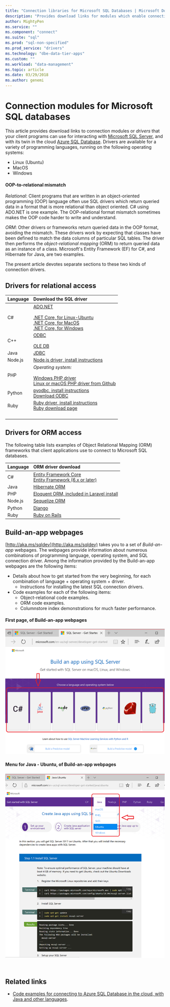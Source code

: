 ```yaml
---
title: "Connection libraries for Microsoft SQL Databases | Microsoft Docs"
description: "Provides download links for modules which enable connection to Microsoft SQL Server and Azure SQL Database, from a variety of client programming languages."
author: MightyPen
ms.service: ""
ms.component: "connect"
ms.suite: "sql"
ms.prod: "sql-non-specified"
ms.prod_service: "drivers"
ms.technology: "dbe-data-tier-apps"
ms.custom: ""
ms.workload: "data-management"
ms.topic: article
ms.date: 03/29/2018
ms.author: genemi
---
```

# Connection modules for Microsoft SQL databases

This article provides download links to connection modules or *drivers* that your client programs can use for interacting with [Microsoft SQL Server](../index.md), and with its twin in the cloud [Azure SQL Database](http://docs.microsoft.com/azure/sql-database/). Drivers are available for a variety of programming languages, running on the following operating systems:

- Linux (Ubuntu)
- MacOS
- Windows

#### OOP-to-relational mismatch

*Relational*: Client programs that are written in an object-oriented programming (OOP) language often use SQL drivers which return queried data in a format that is more relational than object oriented. C# using ADO.NET is one example. The OOP-relational format mismatch sometimes makes the OOP code harder to write and understand.

*ORM*: Other drivers or frameworks return queried data in the OOP format, avoiding the mismatch. These drivers work by expecting that classes have been defined to match the data columns of particular SQL tables. The driver then performs the *object-relational mapping* (ORM) to return queried data as an instance of a class. Microsoft's Entity Framework (EF) for C#, and Hibernate for Java, are two examples.

The present article devotes separate sections to these two kinds of connection drivers.

<a name="anchor-20-drivers-relational-access" />

## Drivers for relational access


<!--
Each given Microsoft Download Center page should be enhanced
with a link to the next NEWER version page, on the day that the
original page is no longer the latest because the newer page is being added.
But this policy is not agreed on or observed,
putting the links in the following table at risk for being outdated.

PHP driver in Github.com also uses this FWLink:  http://go.microsoft.com/fwlink/?LinkID=518036 ,
although the FWLink is less precise than is http://github.com/Microsoft/msphpsql/tree/dev#install-unix .
-->

| Language | Download the SQL driver |
| :------- | :---------------------- |
| C# | [ADO.NET](http://www.microsoft.com/net/download/)<br /><br />[.NET Core, for Linux-Ubuntu](https://www.microsoft.com/net/core#Ubuntu)<br />[.NET Core, for MacOS](https://www.microsoft.com/net/core#macos)<br />[.NET Core, for Windows](https://www.microsoft.com/net/core) |
| C++ | [ODBC](./odbc/download-odbc-driver-for-sql-server.md)<br /><br />[OLE DB](https://go.microsoft.com/fwlink/?linkid=870127) |
| Java | [JDBC](./jdbc/download-microsoft-jdbc-driver-for-sql-server.md) |
| Node.js | [Node.js driver, install instructions](./node-js/step-1-configure-development-environment-for-node-js-development.md) |
| PHP | *Operating system:*<br /><br />[Windows PHP driver](https://www.microsoft.com/download/details.aspx?id=55642)<br />[Linux or macOS PHP driver from Github](http://github.com/Microsoft/msphpsql/) |
| Python | [pyodbc, install instructions](./python/pyodbc/step-1-configure-development-environment-for-pyodbc-python-development.md)<br />[Download ODBC](./odbc/download-odbc-driver-for-sql-server.md) |
| Ruby | [Ruby driver, install instructions](./ruby/step-1-configure-development-environment-for-ruby-development.md)<br />[Ruby download page](https://rubyinstaller.org/downloads/) |
| &nbsp; | <br /> |

<a name="anchor-40-drivers-orm-access" />

## Drivers for ORM access


The following table lists examples of Object Relational Mapping (ORM) frameworks that client applications use to connect to Microsoft SQL databases.


| Language | ORM driver download |
| :------- | :------------------ |
| C# | [Entity Framework Core](http://docs.microsoft.com/ef/core/)<br />[Entity Framework (6.x or later)](http://docs.microsoft.com/ef/) |
| Java | [Hibernate ORM](http://hibernate.org/orm)|
| PHP | [Eloquent ORM, included in Laravel install](http://laravel.com/docs/) |
| Node.js | [Sequelize ORM](http://docs.sequelizejs.com) |
| Python | [Django](http://www.djangoproject.com/) |
| Ruby | [Ruby on Rails](http://rubyonrails.org/) |


<a name="anchor-60-build-an-app-webpages" />

## Build-an-app webpages
[http://aka.ms/sqldev](http://aka.ms/sqldev) takes you to a set of *Build-an-app* webpages. The webpages provide information about numerous combinations of programming language, operating system, and SQL connection driver. Among the information provided by the Build-an-app webpages are the following items:

- Details about how to get started from the very beginning, for each combination of language + operating system + driver.
    - Instructions for installing the latest SQL connection drivers.
- Code examples for each of the following items:
    - Object-relational code examples.
    - ORM code examples.
    - Columnstore index demonstrations for much faster performance.

#### First page, of Build-an-app webpages
![Build-an-app webpages, first page screenshot][image-ref-163-buildanapp-webpages-first-page]

#### Menu for Java - Ubuntu, of Build-an-app webpages
![Build-an-app webpages, menu Java Ubuntu][image-ref-167-buildanapp-webpages-menu-java-ubuntu]

&nbsp;

## Related links
- [Code examples for connecting to Azure SQL Database in the cloud, with Java and other languages](http://docs.microsoft.com/azure/sql-database/sql-database-connect-query-java).

<!-- Image references -->

[image-ref-163-buildanapp-webpages-first-page]: ./media/homepage-sql-connection-drivers/gm-aka-ms-sqldev-choose-language-g21.png
[image-ref-167-buildanapp-webpages-menu-java-ubuntu]: ./media/homepage-sql-connection-drivers/gm-aka-ms-sqldev-java-ubuntu-c31.png

